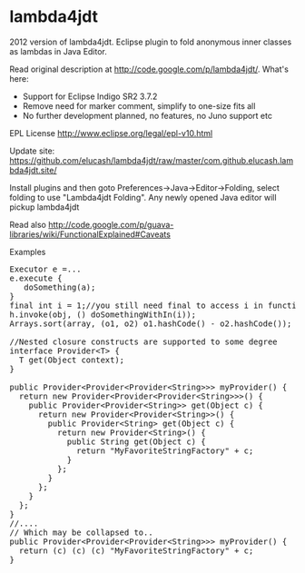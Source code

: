 lambda4jdt
==========

2012 version of lambda4jdt. Eclipse plugin to fold anonymous inner classes as lambdas in Java Editor.

Read original description at http://code.google.com/p/lambda4jdt/.
What's here:
* Support for Eclipse Indigo SR2 3.7.2
* Remove need for marker comment, simplify to one-size fits all
* No further development planned, no features, no Juno support etc

EPL License http://www.eclipse.org/legal/epl-v10.html

Update site: https://github.com/elucash/lambda4jdt/raw/master/com.github.elucash.lambda4jdt.site/

Install plugins and then goto
Preferences->Java->Editor->Folding, select folding to use "Lambda4jdt Folding".
Any newly opened Java editor will pickup lambda4jdt

Read also http://code.google.com/p/guava-libraries/wiki/FunctionalExplained#Caveats

Examples
<pre>
Executor e =...
e.execute {
   doSomething(a);
}
final int i = 1;//you still need final to access i in function
h.invoke(obj, () doSomethingWithIn(i));
Arrays.sort(array, (o1, o2) o1.hashCode() - o2.hashCode());

//Nested closure constructs are supported to some degree
interface Provider&lt;T> {
  T get(Object context);
}

public Provider&lt;Provider&lt;Provider&lt;String>>> myProvider() {
  return new Provider&lt;Provider&lt;Provider&lt;String>>>() {
    public Provider&lt;Provider&lt;String>> get(Object c) {
      return new Provider&lt;Provider&lt;String>>() {
        public Provider&lt;String> get(Object c) {
          return new Provider&lt;String>() {
            public String get(Object c) {
              return "MyFavoriteStringFactory" + c;
            }
          };
        }
      };
    }
  };
}
//....
// Which may be collapsed to..
public Provider&lt;Provider&lt;Provider&lt;String>>> myProvider() {
  return (c) (c) (c) "MyFavoriteStringFactory" + c;
}
</pre>